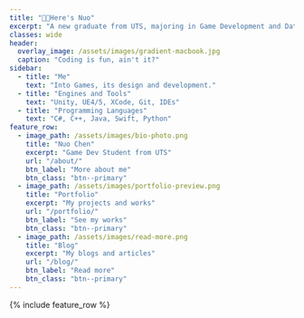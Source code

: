 ```yaml
---
title: "👋🏼Here's Nuo"
excerpt: "A new graduate from UTS, majoring in Game Development and Data Analytics."
classes: wide
header:
  overlay_image: /assets/images/gradient-macbook.jpg
  caption: "Coding is fun, ain't it?"
sidebar:
  - title: "Me"
    text: "Into Games, its design and development."
  - title: "Engines and Tools"
    text: "Unity, UE4/5, XCode, Git, IDEs"
  - title: "Programming Languages"
    text: "C#, C++, Java, Swift, Python"
feature_row:
  - image_path: /assets/images/bio-photo.png
    title: "Nuo Chen"
    excerpt: "Game Dev Student from UTS"
    url: "/about/"
    btn_label: "More about me"
    btn_class: "btn--primary"
  - image_path: /assets/images/portfolio-preview.png
    title: "Portfolio"
    excerpt: "My projects and works"
    url: "/portfolio/"
    btn_label: "See my works"
    btn_class: "btn--primary"
  - image_path: /assets/images/read-more.png
    title: "Blog"
    excerpt: "My blogs and articles"
    url: "/blog/"
    btn_label: "Read more"
    btn_class: "btn--primary"
---
```


{% include feature_row %}
